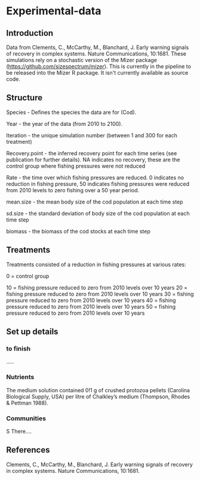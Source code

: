 # Experimental-data

## Introduction

Data from Clements, C., McCarthy, M., Blanchard, J. Early warning signals of recovery in complex systems. Nature Communications, 10:1681. These simulations rely on a stochastic version of the Mizer package (https://github.com/sizespectrum/mizer). This is currently in the pipeline to be released into the Mizer R package. It isn't currently available as source code.

## Structure

Species - Defines the species the data are for (Cod).

Year - the year of the data (from 2010 to 2100). 

Iteration - the unique simulation number (between 1 and 300 for each treatment)

Recovery.point - the inferred recovery point for each time series (see publication for further details). NA indicates no recovery, these are the control group where fishing pressures were not reduced

Rate - the time over which fishing pressures are reduced. 0 indicates no reduction in fishing pressure, 50 indicates fishing pressures were reduced from 2010 levels to zero fishing over a 50 year period.

mean.size - the mean body size of the cod population at each time step

sd.size - the standard deviation of body size of the cod population at each time step

biomass - the biomass of the cod stocks at each time step

## Treatments

Treatments consisted of a reduction in fishing pressures at various rates:

0 = control group

10 = fishing pressure reduced to zero from 2010 levels over 10 years
20 = fishing pressure reduced to zero from 2010 levels over 10 years
30 = fishing pressure reduced to zero from 2010 levels over 10 years
40 = fishing pressure reduced to zero from 2010 levels over 10 years
50 = fishing pressure reduced to zero from 2010 levels over 10 years

## Set up details

### to finish

.....

### Nutrients

The medium solution contained 0!1 g of crushed protozoa pellets (Carolina Biological Supply, USA) per litre of Chalkley’s medium (Thompson, Rhodes & Pettman 1988).

### Communities
S
There....

## References

Clements, C., McCarthy, M., Blanchard, J. Early warning signals of recovery in complex systems. Nature Communications, 10:1681.